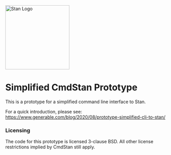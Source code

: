<a href="http://mc-stan.org">
<img src="https://raw.githubusercontent.com/stan-dev/logos/master/logo.png" width=200 alt="Stan Logo"/>
</a>

# Simplified CmdStan Prototype

This is a prototype for a simplified command line interface to Stan.

For a quick introduction, please see: https://www.generable.com/blog/2020/08/prototype-simplified-cli-to-stan/


### Licensing

The code for this prototype is licensed 3-clause BSD. All other license restrictions implied by CmdStan still apply.

